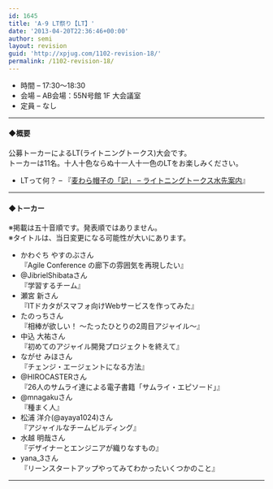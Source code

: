 ```yaml
---
id: 1645
title: 'A-9 LT祭り【LT】'
date: '2013-04-20T22:36:46+00:00'
author: semi
layout: revision
guid: 'http://xpjug.com/1102-revision-18/'
permalink: /1102-revision-18/
---
```


- 時間 – 17:30〜18:30
- 会場 – AB会場：55N号館 1F 大会議室
- 定員 – なし

---

#### ◆概要

公募トーカーによるLT(ライトニングトークス)大会です。  
トーカーは11名。十人十色ならぬ十一人十一色のLTをお楽しみください。

- LTって何？ – 『[麦わら帽子の「記」 – ライトニングトークス水先案内](http://mugiwara.jp/ki2/wifky.pl?p=LTGuide)』

---

#### ◆トーカー

※掲載は五十音順です。発表順ではありません。  
※タイトルは、当日変更になる可能性が大いにあります。

- かわぐち やすのぶさん  
    『Agile Conference の廊下の雰囲気を再現したい』
- @JibrielShibataさん  
    『学習するチーム』
- 瀬宮 新さん  
    『ITドカタがスマフォ向けWebサービスを作ってみた』
- たのっちさん  
    『相棒が欲しい！ ～たったひとりの2周目アジャイル～』
- 中込 大祐さん  
    『初めてのアジャイル開発プロジェクトを終えて』
- ながせ みほさん  
    『チェンジ・エージェントになる方法』
- @HIROCASTERさん  
    『26人のサムライ達による電子書籍「サムライ・エピソード」』
- @mnagakuさん  
    『種まく人』
- 松浦 洋介(@ayaya1024)さん  
    『アジャイルなチームビルディング』
- 水越 明哉さん  
    『デザイナーとエンジニアが織りなすもの』
- yana\_3さん  
    『リーンスタートアップやってみてわかったいくつかのこと』

---